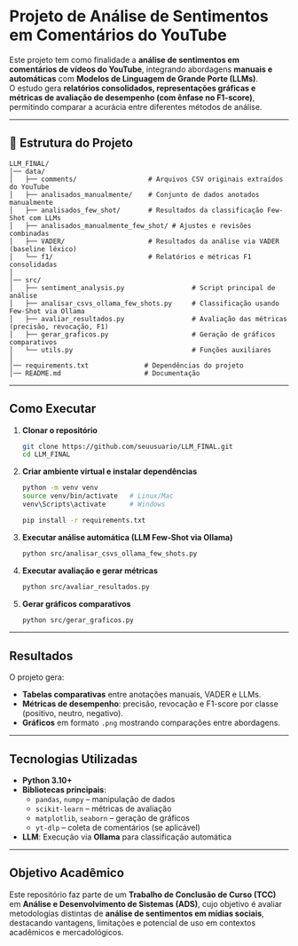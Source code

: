 # Projeto de Análise de Sentimentos em Comentários do YouTube  

Este projeto tem como finalidade a **análise de sentimentos em comentários de vídeos do YouTube**, integrando abordagens **manuais e automáticas** com **Modelos de Linguagem de Grande Porte (LLMs)**.  
O estudo gera **relatórios consolidados, representações gráficas e métricas de avaliação de desempenho (com ênfase no F1-score)**, permitindo comparar a acurácia entre diferentes métodos de análise.  

---

## 📂 Estrutura do Projeto  

```
LLM_FINAL/
│── data/                         
│   ├── comments/                  # Arquivos CSV originais extraídos do YouTube
│   ├── analisados_manualmente/    # Conjunto de dados anotados manualmente
│   ├── analisados_few_shot/       # Resultados da classificação Few-Shot com LLMs
│   ├── analisados_manualmente_few_shot/ # Ajustes e revisões combinadas
│   ├── VADER/                     # Resultados da análise via VADER (baseline léxico)
│   └── f1/                        # Relatórios e métricas F1 consolidadas
│
│── src/                          
│   ├── sentiment_analysis.py                 # Script principal de análise
│   ├── analisar_csvs_ollama_few_shots.py     # Classificação usando Few-Shot via Ollama
│   ├── avaliar_resultados.py                 # Avaliação das métricas (precisão, revocação, F1)
│   ├── gerar_graficos.py                     # Geração de gráficos comparativos
│   └── utils.py                              # Funções auxiliares
│
│── requirements.txt              # Dependências do projeto
│── README.md                     # Documentação
```

---

## Como Executar  

1. **Clonar o repositório**  
   ```bash
   git clone https://github.com/seuusuario/LLM_FINAL.git
   cd LLM_FINAL
   ```

2. **Criar ambiente virtual e instalar dependências**  
   ```bash
   python -m venv venv
   source venv/bin/activate   # Linux/Mac
   venv\Scripts\activate      # Windows

   pip install -r requirements.txt
   ```

3. **Executar análise automática (LLM Few-Shot via Ollama)**  
   ```bash
   python src/analisar_csvs_ollama_few_shots.py
   ```

4. **Executar avaliação e gerar métricas**  
   ```bash
   python src/avaliar_resultados.py
   ```

5. **Gerar gráficos comparativos**  
   ```bash
   python src/gerar_graficos.py
   ```

---

## Resultados  

O projeto gera:  
- **Tabelas comparativas** entre anotações manuais, VADER e LLMs.  
- **Métricas de desempenho**: precisão, revocação e F1-score por classe (positivo, neutro, negativo).  
- **Gráficos** em formato `.png` mostrando comparações entre abordagens.  

---

## Tecnologias Utilizadas  

- **Python 3.10+**  
- **Bibliotecas principais**:  
  - `pandas`, `numpy` – manipulação de dados  
  - `scikit-learn` – métricas de avaliação  
  - `matplotlib`, `seaborn` – geração de gráficos  
  - `yt-dlp` – coleta de comentários (se aplicável)  
- **LLM**: Execução via **Ollama** para classificação automática  

---

## Objetivo Acadêmico  

Este repositório faz parte de um **Trabalho de Conclusão de Curso (TCC)** em **Análise e Desenvolvimento de Sistemas (ADS)**, cujo objetivo é avaliar metodologias distintas de **análise de sentimentos em mídias sociais**, destacando vantagens, limitações e potencial de uso em contextos acadêmicos e mercadológicos.  
